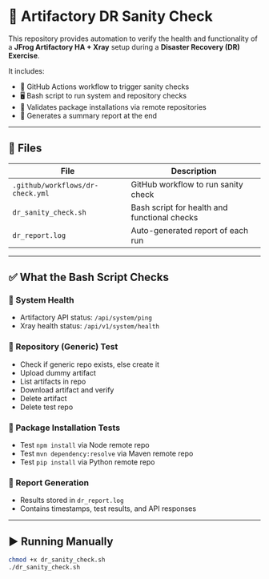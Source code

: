 # 📘 Artifactory DR Sanity Check

This repository provides automation to verify the health and functionality of a **JFrog Artifactory HA + Xray** setup during a **Disaster Recovery (DR) Exercise**.

It includes:

- 🔁 GitHub Actions workflow to trigger sanity checks
- 🖥️ Bash script to run system and repository checks
- 🧪 Validates package installations via remote repositories
- 📄 Generates a summary report at the end

---

## 📁 Files

| File                      | Description                                      |
|---------------------------|--------------------------------------------------|
| `.github/workflows/dr-check.yml` | GitHub workflow to run sanity check        |
| `dr_sanity_check.sh`      | Bash script for health and functional checks     |
| `dr_report.log`           | Auto-generated report of each run                |

---

## ✅ What the Bash Script Checks

### 🔹 System Health

- Artifactory API status: `/api/system/ping`
- Xray health status: `/api/v1/system/health`

### 🔹 Repository (Generic) Test

- Check if generic repo exists, else create it
- Upload dummy artifact
- List artifacts in repo
- Download artifact and verify
- Delete artifact
- Delete test repo

### 🔹 Package Installation Tests

- Test `npm install` via Node remote repo
- Test `mvn dependency:resolve` via Maven remote repo
- Test `pip install` via Python remote repo

### 🔹 Report Generation

- Results stored in `dr_report.log`
- Contains timestamps, test results, and API responses

---

## ▶️ Running Manually

```bash
chmod +x dr_sanity_check.sh
./dr_sanity_check.sh
